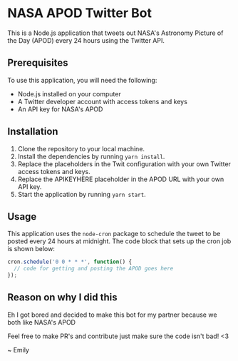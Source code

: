 # NASA APOD Twitter Bot

This is a Node.js application that tweets out NASA's Astronomy Picture of the Day (APOD) every 24 hours using the Twitter API.

## Prerequisites

To use this application, you will need the following:

- Node.js installed on your computer
- A Twitter developer account with access tokens and keys
- An API key for NASA's APOD

## Installation

1. Clone the repository to your local machine.
2. Install the dependencies by running `yarn install`.
3. Replace the placeholders in the Twit configuration with your own Twitter access tokens and keys.
4. Replace the APIKEYHERE placeholder in the APOD URL with your own API key.
5. Start the application by running `yarn start`.

## Usage

This application uses the `node-cron` package to schedule the tweet to be posted every 24 hours at midnight. The code block that sets up the cron job is shown below:

```js
cron.schedule('0 0 * * *', function() {
  // code for getting and posting the APOD goes here
});
```

## Reason on why I did this

Eh I got bored and decided to make this bot for my partner because we both like NASA's APOD


Feel free to make PR's and contribute just make sure the code isn't bad! <3 

~ Emily
